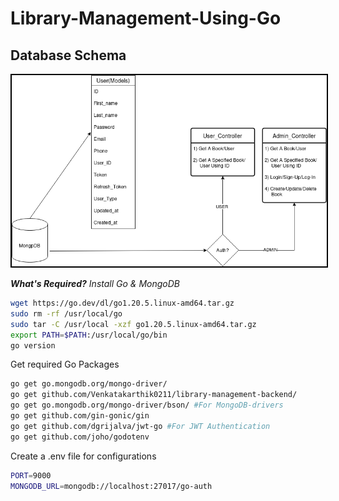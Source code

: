 # Library-Management-Using-Go

<h2>Database Schema</h2>
<img src="https://github.com/Venkatakarthik0211/library-management-backend/blob/main/Database-schema.png" alt="Database-schema" style="border: 2px solid #000;">



**_What's Required?_**
_Install Go & MongoDB_
```sh
wget https://go.dev/dl/go1.20.5.linux-amd64.tar.gz
sudo rm -rf /usr/local/go 
sudo tar -C /usr/local -xzf go1.20.5.linux-amd64.tar.gz
export PATH=$PATH:/usr/local/go/bin
go version   
```
Get required Go Packages
```sh
go get go.mongodb.org/mongo-driver/
go get github.com/Venkatakarthik0211/library-management-backend/
go get go.mongodb.org/mongo-driver/bson/ #For MongoDB-drivers
go get github.com/gin-gonic/gin
go get github.com/dgrijalva/jwt-go #For JWT Authentication
go get github.com/joho/godotenv
```
Create a .env file for configurations
```sh 
PORT=9000
MONGODB_URL=mongodb://localhost:27017/go-auth
```


